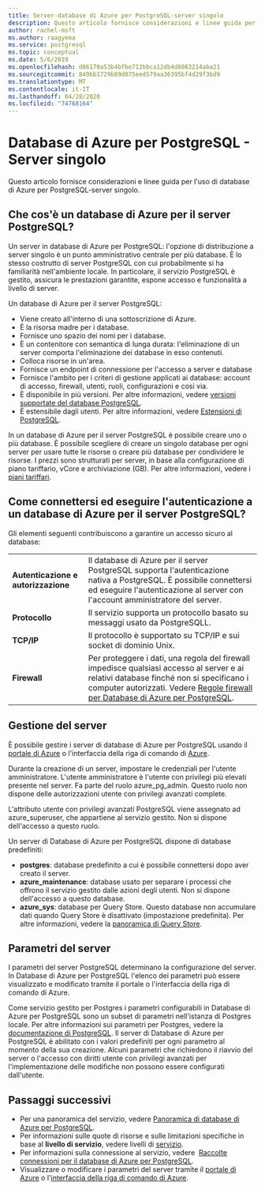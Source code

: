 ```yaml
---
title: Server-database di Azure per PostgreSQL-server singolo
description: Questo articolo fornisce considerazioni e linee guida per la configurazione e la gestione di database di Azure per PostgreSQL-singolo server.
author: rachel-msft
ms.author: raagyema
ms.service: postgresql
ms.topic: conceptual
ms.date: 5/6/2019
ms.openlocfilehash: d86170a53b4bfbe712bbca12db4d6063214aba21
ms.sourcegitcommit: 849bb1729b89d075eed579aa36395bf4d29f3bd9
ms.translationtype: MT
ms.contentlocale: it-IT
ms.lasthandoff: 04/28/2020
ms.locfileid: "74768164"
---
```

# <a name="azure-database-for-postgresql---single-server"></a>Database di Azure per PostgreSQL - Server singolo
Questo articolo fornisce considerazioni e linee guida per l'uso di database di Azure per PostgreSQL-server singolo.

## <a name="what-is-an-azure-database-for-postgresql-server"></a>Che cos'è un database di Azure per il server PostgreSQL?
Un server in database di Azure per PostgreSQL: l'opzione di distribuzione a server singolo è un punto amministrativo centrale per più database. È lo stesso costrutto di server PostgreSQL con cui probabilmente si ha familiarità nell'ambiente locale. In particolare, il servizio PostgreSQL è gestito, assicura le prestazioni garantite, espone accesso e funzionalità a livello di server.

Un database di Azure per il server PostgreSQL:

- Viene creato all'interno di una sottoscrizione di Azure.
- È la risorsa madre per i database.
- Fornisce uno spazio dei nomi per i database.
- È un contenitore con semantica di lunga durata: l'eliminazione di un server comporta l'eliminazione dei database in esso contenuti.
- Colloca risorse in un'area.
- Fornisce un endpoint di connessione per l'accesso a server e database 
- Fornisce l'ambito per i criteri di gestione applicati ai database: account di accesso, firewall, utenti, ruoli, configurazioni e così via.
- È disponibile in più versioni. Per altre informazioni, vedere [versioni supportate del database PostgreSQL](concepts-supported-versions.md).
- È estensibile dagli utenti. Per altre informazioni, vedere [Estensioni di PostgreSQL](concepts-extensions.md).

In un database di Azure per il server PostgreSQL è possibile creare uno o più database. È possibile scegliere di creare un singolo database per ogni server per usare tutte le risorse o creare più database per condividere le risorse. I prezzi sono strutturati per server, in base alla configurazione di piano tariffario, vCore e archiviazione (GB). Per altre informazioni, vedere i [piani tariffari](./concepts-pricing-tiers.md).

## <a name="how-do-i-connect-and-authenticate-to-an-azure-database-for-postgresql-server"></a>Come connettersi ed eseguire l'autenticazione a un database di Azure per il server PostgreSQL?
Gli elementi seguenti contribuiscono a garantire un accesso sicuro al database:

|||
|:--|:--|
| **Autenticazione e autorizzazione** | Il database di Azure per il server PostgreSQL supporta l'autenticazione nativa a PostgreSQL. È possibile connettersi ed eseguire l'autenticazione al server con l'account amministratore del server. |
| **Protocollo** | Il servizio supporta un protocollo basato su messaggi usato da PostgreSQLL. |
| **TCP/IP** | Il protocollo è supportato su TCP/IP e sui socket di dominio Unix. |
| **Firewall** | Per proteggere i dati, una regola del firewall impedisce qualsiasi accesso al server e ai relativi database finché non si specificano i computer autorizzati. Vedere [Regole firewall per Database di Azure per PostgreSQL](concepts-firewall-rules.md). |

## <a name="managing-your-server"></a>Gestione del server
È possibile gestire i server di database di Azure per PostgreSQL usando il [portale di Azure](https://portal.azure.com) o l'interfaccia della riga di comando di [Azure](/cli/azure/postgres).

Durante la creazione di un server, impostare le credenziali per l'utente amministratore. L'utente amministratore è l'utente con privilegi più elevati presente nel server. Fa parte del ruolo azure_pg_admin. Questo ruolo non dispone delle autorizzazioni utente con privilegi avanzati complete. 

L'attributo utente con privilegi avanzati PostgreSQL viene assegnato ad azure_superuser, che appartiene al servizio gestito. Non si dispone dell'accesso a questo ruolo.

Un server di Database di Azure per PostgreSQL dispone di database predefiniti: 
- **postgres**: database predefinito a cui è possibile connettersi dopo aver creato il server.
- **azure_maintenance**: database usato per separare i processi che offrono il servizio gestito dalle azioni degli utenti. Non si dispone dell'accesso a questo database.
- **azure_sys**: database per Query Store. Questo database non accumulare dati quando Query Store è disattivato (impostazione predefinita). Per altre informazioni, vedere la [panoramica di Query Store](concepts-query-store.md).


## <a name="server-parameters"></a>Parametri del server
I parametri del server PostgreSQL determinano la configurazione del server. In Database di Azure per PostgreSQL l'elenco dei parametri può essere visualizzato e modificato tramite il portale o l'interfaccia della riga di comando di Azure. 

Come servizio gestito per Postgres i parametri configurabili in Database di Azure per PostgreSQL sono un subset di parametri nell'istanza di Postgres locale. Per altre informazioni sui parametri per Postgres, vedere la [documentazione di PostgreSQL](https://www.postgresql.org/docs/9.6/static/runtime-config.html). Il server di Database di Azure per PostgreSQL è abilitato con i valori predefiniti per ogni parametro al momento della sua creazione. Alcuni parametri che richiedono il riavvio del server o l'accesso con diritti utente con privilegi avanzati per l'implementazione delle modifiche non possono essere configurati dall'utente.


## <a name="next-steps"></a>Passaggi successivi
- Per una panoramica del servizio, vedere [Panoramica di database di Azure per PostgreSQL](overview.md).
- Per informazioni sulle quote di risorse e sulle limitazioni specifiche in base al **livello di servizio**, vedere livelli di [servizio](concepts-pricing-tiers.md).
- Per informazioni sulla connessione al servizio, vedere  [Raccolte connessioni per il database di Azure per PostgreSQL](concepts-connection-libraries.md).
- Visualizzare o modificare i parametri del server tramite il [portale di Azure](howto-configure-server-parameters-using-portal.md) o l'[interfaccia della riga di comando di Azure](howto-configure-server-parameters-using-cli.md).
